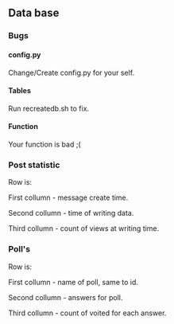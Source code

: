 ## Data base

### Bugs
#### config.py
Change/Create config.py for your self.

#### Tables
Run recreatedb.sh to fix.

#### Function
Your function is bad ;(


### Post statistic
Row is:

First collumn - message create time.

Second collumn - time of writing data.

Third collumn - count of views at writing time.


### Poll's
Row is:

First collumn - name of poll, same to id.

Second collumn - answers for poll.

Third collumn - count of voited for each answer.
